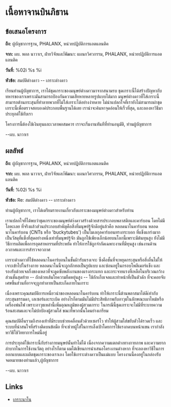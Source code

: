 # เนื้อหาจานบินภิธาน

## ข้อเสนอโครงการ

**ถึง:** ผู้บัญชาการฐาน, PHALANX, หน่วยปฏิบัติการแอตแลนติค

**จาก:** ผบ. พอล นาวาเร, ฝ่ายวิจัยและัพัฒนา: แผนกวิศวกรรม, PHALANX,
หน่วยปฏิบัติการแอตแลนติค

**วันที่:** %02i %s %i

**หัวข้อ:** สมบัติต่างดาว -- เกราะต่างดาว

เรียนท่านผู้บัญชาการ, เราได้ชุดเกราะของมนุษย์ต่างดาวมาจากสนามรบ
ชุดเกราะนี้ได้สร้างปัญหากับทหารของเราเพราะมันสามารถป้องกันความเสียหายหลายรูปแบบได้มาก
มนุษย์ต่างดาวที่ใส่เกราะนี้สามารถต้านกระสุนที่ทำลายพวกที่ไม่ใส่เกราะได้อย่างง่ายดาย
ไม่น่าแปลกใจที่เรายังไม่สามารถผ่าชุดเกราะนี้เพื่อตรวจสอบองค์ประกอบพื้นฐานได้เลย
เราน่าจะค้นหาจุดอ่อนให้เร็วที่สุด, และลองหาวิธีมาประยุกต์ใช้กับเรา

โครงการนี้ต้องใช้เงินทุนและเวลาพอสมควร เราจะเริ่มงานทันทีที่ท่านอนุมัติ, ท่านผู้บัญชาการ

--ผบ. นาวาเร

## ผลลัพธ์

**ถึง:** ผู้บัญชาการฐาน, PHALANX, หน่วยปฏิบัติการแอตแลนติค

**จาก:** ผบ. พอล นาวาเร, ฝ่ายวิจัยและัพัฒนา: แผนกวิศวกรรม, PHALANX,
หน่วยปฏิบัติการแอตแลนติค

**วันที่:** %02i %s %i

**หัวข้อ:** Re: สมบัติต่างดาว -- เกราะต่างดาว

ท่านผู้บัญชาการ, เราได้เตรียมรายงานเกี่ยวกับเกราะของมนุษย์ต่างดาวสำหรับท่าน

เราแปลกใจที่ได้พบว่าชุดเกราะของมนุษย์ต่า่งดาวสร้างด้วยสารประกอบพลาสติกและคาร์บอน
โดยไม่มีโลหะเลย ที่จริงแล้วส่วนประกอบสำคัญคือสิ่งที่มนุษย์รู้จักดีอยู่แล้วคือ หลอดนาโนคาร์บอน
หลอดนาโนคาร์บอน (CNTs หรือ 'buckytubes') เป็นโมเลกุลคาร์บอนทรงกระบอก
ที่แข็งแกร่งมาก เป็นวัสดุที่แข็งที่สุดอย่างหนึ่งเท่าที่มนุษย์รู้จัก
มันถูกใช้เพียงเล็กน้อยบนโลกนี้เพราะมีต้นทุนสูง ยังไม่มีวิธีการผลิตเพื่อการอุตสาหกรรมที่ประหยัด
ทำให้การใช้ถูกจำกัดเฉพาะงานที่มีทุนสูง เช่นงานด้านอวกาศและการสำรวจอวกาศ

เกราะต่างดาวที่ใช้หลอดนาโนคาร์บอนในชั้นผิวรับแรงเจาะ
ซึ่งคือชั้นที่จะหยุดกระสุนหรือสิ่งอื่นไม่ให้เจาะเข้าไปในร่างกาย หลอดนาโนนี้จะถูกถักทอเป็นรูปแบบ
และซ่อนอยู่ในกรอบโพลีเมอร์แข็ง
และรองรับด้วยเจลกึ่งของเหลวที่จะดูดซับพลังงานของแรงกระแทก
และกระจายแรงที่เหลือในบริเวณกว้าง ส่วนชั้นสุดท้าย -- ถักด้วยเส้นใยความยืดหยุ่นสูง --
ใช้กักเก็บเจลและทำหน้าที่เป็นตัวดัก
ที่จะคอยจับเศษชิ้นส่วนที่อาจจะุถูกทำลายเป็นสะเก็ดภายในเกราะ

เนื่องเพราะคุณสมบัติการเหนี่ยวนำของหลอดนาโนคาร์บอน
ทำให้เกราะนี้ต้านพลาสมาได้ดีเ่ท่ากับกระสุนธรรมดา, เลเซอร์และระเบิด
อย่างไรก็ตามมันไม่มีประสิทธิภาพกับอาวุธในลักษณะเผาไหม้หรือเครื่องพ่นไฟ
เพราะอาวุธเหล่านี้เพิ่มอุณหภูมิของผู้สวมเกราะ
ในกรณีนี้ชุดเกราะจะไม่มีที่ระบายความร้อนสะสมและจะไม่ปกป้องผู้สวมใส่
ขณะที่พวกนั้นโดนย่างเกรียม

คุณสมบัติอื่นรวมถึงรองเท้าที่มีระบบช่วยเคลื่อนตัวด้วยเซอร์โว ทำให้ผู้สวมใส่ขยับตัวได้รวดเร็ว
และระบบที่น่าสนใจที่สร้างติดบนข้อมือ ที่จะช่วยผู้ใส่ในการเล็งเป้าโดยการใช้แรงกดบนหน้าแขน
เรากำลังหาวิธีใช้วิทยาการใหม่นี้อยู่

การประยุกต์ใช้เกราะนี้กับร่างกายมนุษย์นั้นทำไม่ได้ เนื่องจากความแตกต่างทางกายภาพ
และความยากลำบากในการใช้งานวัตถุ อย่างไรก็ตาม ผมได้เขียนการนำเสนอโครงงานต่างหาก
ที่จะลองหาวิธีในการออกแบบและผลิตชุดเกราะของเราเอง โดยใช้เกราะต่างดาวเป็นแม่แบบ
โครงงานนี้คงอยู่ในกล่องรับจดหมายของท่านแล้ว,ผู้บัญชาการ

--ผบ. นาวาเร

## Links

- [เกราะนาโน](อุปกรณ์/เกราะ/เกราะนาโน "wikilink")